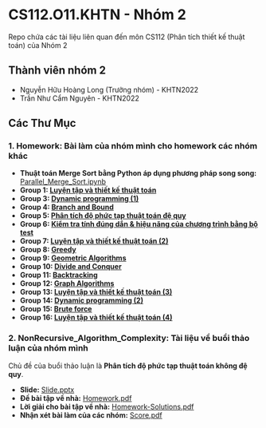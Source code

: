 # CS112.O11.KHTN - Nhóm 2
Repo chứa các tài liệu liên quan đến môn CS112 (Phân tích thiết kế thuật toán) của Nhóm 2

## Thành viên nhóm 2
- Nguyễn Hữu Hoàng Long (Trưởng nhóm) - KHTN2022
- Trần Như Cẩm Nguyên - KHTN2022

## Các Thư Mục

### 1. Homework: Bài làm của nhóm mình cho homework các nhóm khác

- **Thuật toán Merge Sort bằng Python áp dụng phương pháp song song:** [Parallel_Merge_Sort.ipynb](./Homework/Parallel_Merge_Sort.ipynb)
- **Group 1: [Luyện tập và thiết kế thuật toán](./Homework/Group1)**
- **Group 3: [Dynamic programming (1)](./Homework/Group3)**
- **Group 4: [Branch and Bound](./Homework/Group4)**
- **Group 5: [Phân tích độ phức tạp thuật toán đệ quy](./Homework/Group5)**
- **Group 6: [Kiểm tra tính đúng dắn & hiệu năng của chương trình bằng bộ test](./Homework/Group6)**
- **Group 7: [Luyện tập và thiết kế thuật toán (2)](./Homework/Group7)**
- **Group 8: [Greedy](./Homework/Group8)**
- **Group 9: [Geometric Algorithms](./Homework/Group9)**
- **Group 10: [Divide and Conquer](./Homework/Group10)**
- **Group 11: [Backtracking](./Homework/Group11)**
- **Group 12: [Graph Algorithms](./Homework/Group12)**
- **Group 13: [Luyện tập và thiết kế thuật toán (3)](./Homework/Group13)**
- **Group 14: [Dynamic programming (2)](./Homework/Group14)**
- **Group 15: [Brute force](./Homework/Group15)**
- **Group 16: [Luyện tập và thiết kế thuật toán (4)](./Homework/Group16)**

### 2. NonRecursive_Algorithm_Complexity: Tài liệu về buổi thảo luận của nhóm mình
Chủ đề của buổi thảo luận là **Phân tích độ phức tạp thuật toán không đệ quy**.
- **Slide:** [Slide.pptx](./NonRecursive_Algorithm_Complexity/Slide.pptx)
- **Đề bài tập về nhà:** [Homework.pdf](./NonRecursive_Algorithm_Complexity/Homework.pdf)
- **Lời giải cho bài tập về nhà:** [Homework-Solutions.pdf](./NonRecursive_Algorithm_Complexity/Homework-Solutions.pdf)
- **Nhận xét bài làm của các nhóm:** [Score.pdf](./NonRecursive_Algorithm_Complexity/Score.pdf)
